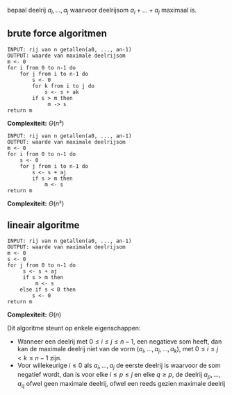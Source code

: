 bepaal deelrij $a_{i}, ... , a_{j}$ waarvoor deelrijsom $a_{i} + ... + a_{j}$ maximaal is.

## brute force algoritmen
```
INPUT: rij van n getallen(a0, ..., an-1)
OUTPUT: waarde van maximale deelrijsom
m <- 0 
for i from 0 to n-1 do
	for j from i to n-1 do
		s <- 0
		for k from i to j do
			s <- s + ak
		if s > m then 
			 m -> s
return m
```
__Complexiteit:__ $\Theta(n³)$ 

```
INPUT: rij van n getallen(a0, ..., an-1)
OUTPUT: waarde van maximale deelrijsom
m <- 0 
for i from 0 to n-1 do
	s <- 0
	for j from i to n-1 do
		s <- s + aj
		if s > m then
			m <- s
return m
```
__Complexiteit:__ $\Theta(n²)$ 

## lineair algoritme
``` 
INPUT: rij van n getallen(a0, ..., an-1)
OUTPUT: waarde van maximale deelrijsom
m <- 0 
s <- 0
for j from 0 to n-1 do
	 s <- s + aj
	 if s > m then
		 m <- s
	else if s < 0 then
		s <- 0
return m
```
__Complexiteit:__ $\Theta(n)$ 

Dit algoritme steunt op enkele eigenschappen:
- Wanneer een deelrij met $0 \leq i \leq j \leq n-1$, een negatieve som heeft, dan kan de maximale deelrij niet van de vorm $(a_{i}, ..., a_{j}, ..., a_{k})$, met $0 \leq i \leq j < k \leq n-1$ zijn.
- Voor willekeurige $i \leq 0$ als $a_{i}, ... , a_{j}$ de eerste deelrij is waarvoor de som negatief wordt, dan is voor elke $i \leq p \leq j$ en elke $q \geq p$, de deelrij $a_{p}, ... , a_{q}$ ofwel geen maximale deelrij, ofwel een reeds gezien maximale deelrij

